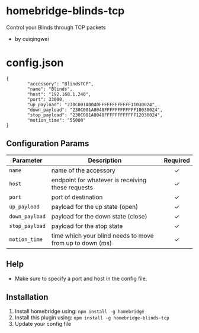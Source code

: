# homebridge-blinds-tcp
Control your Blinds through TCP packets

* by cuiqingwei

# config.json

```
{
        "accessory": "BlindsTCP",
        "name": "Blinds",
        "host": "192.168.1.240",
        "port": 33000,
        "up_payload": "230C001A0040FFFFFFFFFFFF11030024",
        "down_payload": "230C001A0040FFFFFFFFFFFF10030024",
        "stop_payload": "230C001A0040FFFFFFFFFFFF12030024",
        "motion_time": "55000"
}
```

## Configuration Params

|             Parameter            |                       Description                       | Required |
| -------------------------------- | ------------------------------------------------------- |:--------:|
| `name`                           | name of the accessory                                   |     ✓    |
| `host`                           | endpoint for whatever is receiving these requests       |     ✓    |
| `port`                           | port of destination                                     |     ✓    |
| `up_payload`                     | payload for the up state (open)                         |     ✓    |
| `down_payload`                   | payload for the down state  (close)                     |     ✓    |
| `stop_payload`                   | payload for the stop state                              |     ✓    |
| `motion_time`                    | time which your blind needs to move from up to down (ms)|     ✓    |

## Help

  - Make sure to specify a port and host in the config file.

## Installation

1. Install homebridge using: `npm install -g homebridge`
2. Install this plugin using: `npm install -g homebridge-blinds-tcp`
3. Update your config file
